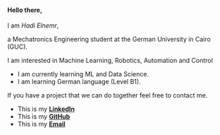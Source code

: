 #### Hello there, 
I am _Hadi Elnemr_,

a Mechatronics Engineering student at the German University in Cairo (GUC).

I am interested in Machine Learning, Robotics, Automation and Control

* I am currently learning ML and Data Science.
* I am learning German language (Level B1).


If you have a project that we can do together feel free to contact me. 
* This is my [**LinkedIn**](https://www.linkedin.com/in/hadi-elnemr/)
* This is my [**GitHub**](https://github.com/HadiElnemr)
* This is my [**Email**](hadi.elnemr@gmail.com)
 
